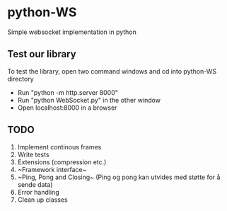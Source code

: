 # python-WS
Simple websocket implementation in python

## Test our library
To test the library, open two command windows and cd into python-WS directory
- Run "python -m http.server 8000"
- Run "python WebSocket.py" in the other window
- Open localhost:8000 in a browser

## TODO
1. Implement continous frames
2. Write tests
3. Extensions (compression etc.)
4. ~Framework interface~
5. ~Ping, Pong and Closing~ (Ping og pong kan utvides med støtte for å sende data)
6. Error handling
7. Clean up classes
